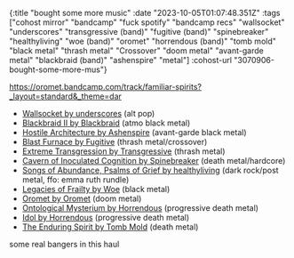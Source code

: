 {:title "bought some more music"
 :date "2023-10-05T01:07:48.351Z"
 :tags ["cohost mirror" "bandcamp" "fuck spotify" "bandcamp recs" "wallsocket" "underscores" "transgressive (band)" "fugitive (band)" "spinebreaker" "healthyliving" "woe (band)" "oromet" "horrendous (band)" "tomb mold" "black metal" "thrash metal" "Crossover" "doom metal" "avant-garde metal" "blackbraid (band)" "ashenspire" "metal"]
 :cohost-url "3070906-bought-some-more-mus"}

https://oromet.bandcamp.com/track/familiar-spirits?_layout=standard&_theme=dar

* [Wallsocket by underscores](https://underscores.bandcamp.com/album/wallsocket) (alt pop)
* [Blackbraid II by Blackbraid](https://blackbraid.bandcamp.com/album/blackbraid-ii) (atmo black metal)
* [Hostile Architecture by Ashenspire](https://ashenspire.bandcamp.com/album/hostile-architecture) (avant-garde black metal)
* [Blast Furnace by Fugitive](https://fugitivetx.bandcamp.com/album/blast-furnace-b-w-standoff) (thrash metal/crossover)
* [Extreme Transgression by Transgressive](https://transgressivethrash.bandcamp.com/album/extreme-transgression) (thrash metal)
* [Cavern of Inoculated Cognition by Spinebreaker](https://spinebreaker.bandcamp.com/album/cavern-of-inoculated-cognition) (death metal/hardcore)
* [Songs of Abundance, Psalms of Grief by healthyliving](https://healthylivingband.bandcamp.com/album/songs-of-abundance-psalms-of-grief) (dark rock/post metal, ffo: emma ruth rundle)
* [Legacies of Frailty by Woe](https://woeunholy.bandcamp.com/album/legacies-of-frailty) (black metal)
* [Oromet by Oromet](https://oromet.bandcamp.com/album/oromet) (doom metal)
* [Ontological Mysterium by Horrendous](https://horrendous.bandcamp.com/album/ontological-mysterium) (progressive death metal)
* [Idol by Horrendous](https://horrendous.bandcamp.com/album/idol) (progressive death metal)
* [The Enduring Spirit by Tomb Mold](https://listen.20buckspin.com/album/the-enduring-spirit) (death metal)

some real bangers in this haul
